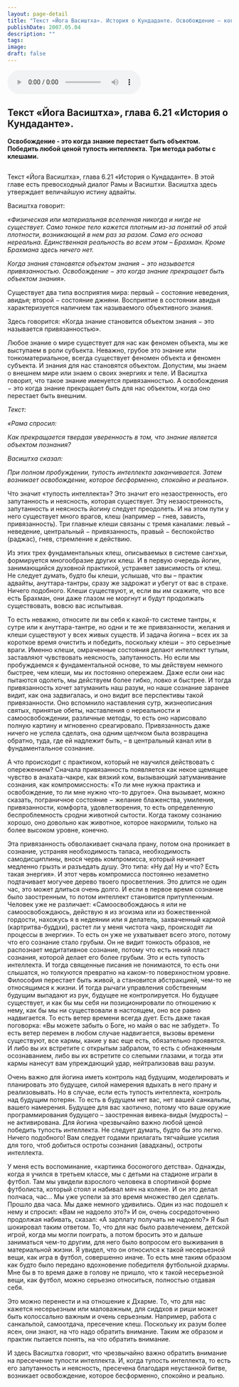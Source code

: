 ```yaml
---
layout: page-detail
title: "Текст «Йога Васиштха». История о Кундаданте. Освобождение — когда знание перестает быть объектом"
publishDate: 2007.05.04
description: ""
tags:
image:
draft: false
---
```


<audio title="2007.05.04 - Текст «Йога Васиштха». История о Кундаданте. Освобождение — когда знание перестает быть объектом.mp3" src="/upload/iblock/e07/e07b8d388f1d5c8d937117758bbb62fa.mp3" controls=""></audio>

## 
## **Текст «Йога Васиштха», глава 6.21 «История о Кундаданте».**  
**Освобождение - это когда знание перестает быть объектом.**  
**Победить любой ценой тупость интеллекта.** **Три метода работы с клешами.**

##   
Текст «Йога Васиштха», глава 6.21 «История о Кундаданте». В этой главе есть превосходный диалог Рамы и Васиштхи. Васиштха здесь утверждает величайшую истину адвайты. 

  
 Васиштха говорит:

_«Физическая или материальная вселенная никогда и нигде не существует. Само тонкое тело кажется плотным из-за понятий об этой плотности, возникающей в нем раз за разом. Сама его основа нереальна. Единственная реальность во всем этом – Брахман. Кроме Брахмана здесь ничего нет._ 

 _Когда знания становятся объектом знания − это называется привязанностью. Освобождение − это когда знание прекращает быть объектом знания»._ 

  
 Существует два типа восприятия мира: первый − состояние неведения, авидья; второй − состояние джняни. Восприятие в состоянии авидья характеризуется наличием так называемого объективного знания.

 Здесь говорится: «Когда знание становится объектом знания − это называется привязанностью».

 Любое знание о мире существует для нас как феномен объекта, мы же выступаем в роли субъекта. Неважно, грубое это знание или тонкоматериальное, всегда существует феномен объекта и феномен субъекта. И знания для нас становятся объектом. Допустим, мы знаем о внешнем мире или знаем о своих энергиях и теле. И Васиштха говорит, что такое знание именуется привязанностью. А освобождения − это когда знание прекращает быть для нас объектом, когда оно перестает быть внешним.

  
_Текст:_ 

 _«Рама спросил:_ 

 _Как прекращается твердая уверенность в том, что знание является объектом познания?_ 

 _Васиштха сказал:_ 

 _При полном пробуждении, тупость интеллекта заканчивается. Затем возникает освобождение, которое бесформенно, спокойно и реально»._ 

  
 Что значит «тупость интеллекта»? Это значит его незаостренность, его запутанность и неясность, которая существует. Эту незаостренность, запутанность и неясность йогину следует преодолеть. И на этом пути у него существует много врагов, клеш (например − гнев, зависть, привязанность). Три главные клеши связаны с тремя каналами: левый − неведение, центральный − привязанность, правый − беспокойство (раджас), гнев, стремление к действию.

 Из этих трех фундаментальных клеш, описываемых в системе сангхьи, формируется многообразие других клеш. И в первую очередь йогин, занимающийся духовной практикой, устраняет зависимость от клеш. Не следует думать, будто бы клеши, услышав, что вы – практик адвайты, ануттара-тантры, сразу же задрожат и убегут от вас в страхе. Ничего подобного. Клеши существуют, и, если вы им скажите, что все есть Брахман, они даже глазом не моргнут и будут продолжать существовать, вовсю вас испытывая.

 То есть неважно, относите ли вы себя к какой-то системе тантры, к сутре или к ануттара-тантре, но одни и те же привязанности, желания и клеши существуют у всех живых существ. И задача йогина – всех их за короткое время очистить и победить, поскольку клеши − это серьезные враги. Именно клеши, омраченные состояния делают интеллект тупым, заставляют чувствовать неясность, запутанность. Но если мы пробуждаемся к фундаментальной основе, то мы действуем немного быстрее, чем клеши, мы их постоянно опережаем. Даже если они нас пытаются одолеть, мы действуем более гибко, ловко и быстрее. И тогда привязанность хочет затуманить наш разум, но наше сознание заранее видит, как она задвигалась, и оно видит все перспективы такой привязанности. Оно вспомнило наставления сутр, жизнеописания святых, принятые обеты, наставления о нереальности и самоосвобождении, различные методы, то есть оно нарисовало полную картину и мгновенно среагировало. Привязанность даже ничего не успела сделать, она одним щелчком была возвращена обратно, туда, где ей надлежит быть, – в центральный канал или в фундаментальное сознание.

 А что происходит с практиком, который не научился действовать с опережением? Сначала привязанность появляется как некое щемящее чувство в анахата-чакре, как вязкий ком, вызывающий затуманивание сознания, как компромиссность: «То ли мне нужна практика и освобождение, то ли мне нужно что-то другое». Она вызывает, можно сказать, пограничное состояние − желание блаженства, умиления, привязанности, комфорта, удовлетворения, то есть определенную беспроблемность сродни животной сытости. Когда такому сознанию хорошо, оно довольно как животное, которое накормили, только на более высоком уровне, конечно.

 Эта привязанность обволакивает сначала прану, потом она проникает в сознание, устраняя необходимость тапаса, необходимость самодисциплины, внося червь компромисса, который начинает медленно грызть и разъедать душу. Это типа: «Ну да! Ну и что? Есть такая энергия». И этот червь компромисса постоянно незаметно подтачивает могучее дерево твоего просветления. Это длится не один час, это может длиться очень долго. И если в первое время сознание было заостренным, то потом интеллект становится притупленным. Человек уже не различает: «Самоосвобождаюсь я или не самоосвобождаюсь, действую я из эгоизма или из божественной гордости, нахожусь я в недеянии или я делатель, захваченный кармой (картритва-буддхи), растет ли у меня чистота чакр, происходят ли процессы в энергии». То есть он уже не ухватывает всего этого, потому что его сознание стало грубым. Он не видит тонкость образов, не распознает медитативное сознание, потому что есть некий пласт сознания, которой делает его более грубым. Это и есть тупость интеллекта. И тогда священные писания не понимаются, то есть они слышатся, но толкуются превратно на каком-то поверхностном уровне. Философия перестает быть живой, а становится абстракцией, чем-то не относящимся к жизни. И тогда рычаги управления собственным будущим выпадают из рук, будущее не контролируется. Но будущее существует, и как бы мы себя ни позиционировали по отношению к нему, как бы мы ни существовали в настоящем, оно все равно надвигается. То есть ветер времени всегда дует. Есть даже такая поговорка: «Вы можете забыть о Боге, но майя о вас не забудет». То есть ветер перемен в любом случае надвигается, вызовы времени существуют, все кармы, какие у вас еще есть, обязательно проявятся. И либо вы их встретите с открытым забралом, то есть с обнаженным осознаванием, либо вы их встретите со слепыми глазами, и тогда эти кармы нанесут вам упреждающий удар, нейтрализовав ваш разум.

 Очень важно для йогина иметь контроль над будущим, моделировать и планировать это будущее, силой намерения вдыхать в него прану и реализовывать. Но в случае, если есть тупость интеллекта, контроль над будущим потерян. То есть в будущем нет вас, нет вашей санкальпы, вашего намерения. Будущее для вас хаотично, потому что ваше оружие программирования будущего – заостренная вивека-видья (мудрость) – не активирована. Для йогина чрезвычайно важно любой ценой победить тупость интеллекта. Не следует думать, будто бы это легко. Ничего подобного! Вам следует годами прилагать тягчайшие усилия для того, чтоб добиться остроты сознания (авадханы), остроты интеллекта.

 У меня есть воспоминание, «картинка босоногого детства». Однажды, когда я учился в третьем классе, мы с детьми на стадионе играли в футбол. Там мы увидели взрослого человека в спортивной форме футболиста, который стоял и набивал мяч на колене. И он это делал полчаса, час... Мы уже успели за это время множество дел сделать. Прошло два часа. Мы даже немного удивились. Один из нас подошел к нему и спросил: «Вам не надоело это?» И он, очень сосредоточенно продолжая набивать, сказал: «А зарплату получать не надоело?» Я был шокировал таким ответом. То, что для нас было развлечением, детской игрой, когда мы могли поиграть, а потом бросить это и дальше заниматься чем-то другим, для него было вопросом его выживания в материальной жизни. Я увидел, что он относился к такой несерьезной вещи, как игра в футбол, совершенно иначе. То есть мне таким образом как будто было передано вдохновение победителя футбольной дхармы. Мне бы в то время даже в голову не пришло, что к такой несерьезной вещи, как футбол, можно серьезно относиться, полностью отдавая себя.

 Это можно перенести и на отношение к Дхарме. То, что для нас кажется несерьезным или маловажным, для сиддхов и риши может быть колоссально важным и очень серьезным. Например, работа с санкальпой, самоотдача, пресечение клеш. Поскольку их разум более ясен, они знают, на что надо обратить внимание. Таким же образом и практик пытается понять, на что обратить внимание.

 И здесь Васиштха говорит, что чрезвычайно важно обратить внимание на пресечение тупости интеллекта. И, когда тупость интеллекта, то есть его запутанность и неясность, пресечена благодаря неустанной битве, возникает освобождение, которое бесформенно, спокойно и реально.
  
  
